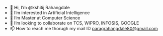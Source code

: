 - 👋 Hi, I’m @kshitij Rahangdale
- 👀 I’m interested in Artificial Intelligence
- 🌱 I’m Master at Computer Science
- 💞️ I’m looking to collaborate on TCS, WIPRO, INFOSIS, GOOGLE
- 📫 How to reach me thorugh my mail ID paragrahangdale80@gmail.com

<!---
kshitijr15/kshitijr15 is a ✨ special ✨ repository because its `README.md` (this file) appears on your GitHub profile.
You can click the Preview link to take a look at your changes.
--->
